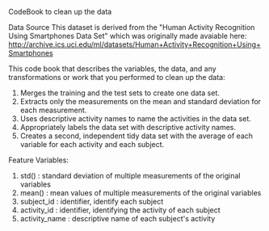 CodeBook to clean up the data

Data Source
This dataset is derived from the "Human Activity Recognition Using Smartphones Data Set" which was originally made avaiable here: 
http://archive.ics.uci.edu/ml/datasets/Human+Activity+Recognition+Using+Smartphones

This code book that describes the variables, the data, and any transformations or work that you performed to clean up the data:
 1.   Merges the training and the test sets to create one data set.
 2.   Extracts only the measurements on the mean and standard deviation for each measurement.
 3.   Uses descriptive activity names to name the activities in the data set.
 4.   Appropriately labels the data set with descriptive activity names. 
 5.   Creates a second, independent tidy data set with the average of each variable for each activity and each subject.
 
 Feature Variables:
 1.  std()  : standard deviation of multiple measurements of the original variables 
 2.  mean() : mean values of multiple measurements of the original variables
 3.  subject_id : identifier, identify each subject
 4.  activity_id : identifier, identifying the activity of each subject
 5.  activity_name : descriptive name of each subject's activity
    
 
